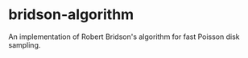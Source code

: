 # bridson-algorithm
An implementation of Robert Bridson's algorithm for fast Poisson disk sampling.
